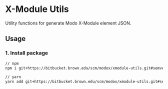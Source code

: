 # X-Module Utils

Utility functions for generate Modo X-Module element JSON.

## Usage

### 1. Install package

```sh
// npm
npm i git+https://bitbucket.brown.edu/scm/modox/xmodule-utils.git#semver:^0.10

// yarn
yarn add git+https://bitbucket.brown.edu/scm/modox/xmodule-utils.git#semver:^0.10
```
